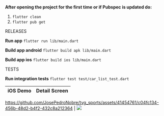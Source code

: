 **After opening the project for the first time or if Pubspec is updated do:**

   1) `flutter clean`
   2) `flutter pub get`

RELEASES

**Run app** 
`flutter run lib/main.dart`  

**Build app android** 
`flutter build apk lib/main.dart`  

**Build app ios** 
`flutter build ios lib/main.dart`  


TESTS

**Run integration tests**
`flutter test test/car_list_test.dart`


iOS Demo            |  Detail Screen
:-------------------------:|:-------------------------:


https://github.com/JosePedroNobre/tvg_sports/assets/41454761/c04fc134-456b-48d2-b4f2-432c8a212364 | ![](https://user-images.githubusercontent.com/41454761/127077162-e7881478-af5a-407b-94bf-86457390e952.png)

